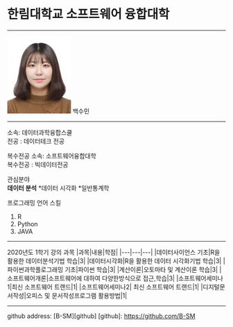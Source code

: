 # 한림대학교 소프트웨어 융합대학
---
![이력서사진](그림1.jpg)
백수민

---

소속: 데이터과학융합스쿨   
전공 : 데이터테크 전공   

복수전공 소속: 소프트웨어융합대학   
복수전공 : 빅데이터전공   

관심분야   
**데이터 분석**
*데이터 시각화
*일반통계학

프로그래밍 언어 스킬   
1. R
2. Python
3. JAVA   

---

2020년도 1학기 강의 과목
|과목|내용|학점|
|---|---|---|
|데이터사이언스 기초|R을 활용한 데이터분석기법 학습|3|
|데이터시각화|R을 활용한 데이터 시각화기법 학습|3|
|파이썬과학플로그래밍 기초|파이썬 학습|3|
|계산이론|오토마타 및 계산이론 학습|3|
|소프트웨어개론|소프트웨어에 대하여 다양한방식으로 접근,학습|3|
|소프트웨어세미나1|최신 소프트웨어 트랜드|1|
|소프트웨어세미나2| 최신 소프트웨어 트랜드|1|
|디지털문서작성|오피스 및 문서작성프로그램 활용방법|1|

---

github address: [B-SM][github]
[github]: https://github.com/B-SM
